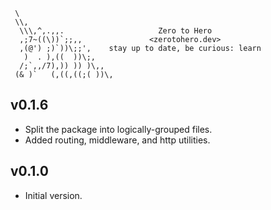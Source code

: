 ```text
 \
 \\,
  \\\,^,.,,.                     Zero to Hero
  ,;7~((\))`;;,,               <zerotohero.dev>
  ,(@') ;)`))\;;',    stay up to date, be curious: learn
   )  . ),((  ))\;,
  /;`,,/7),)) )) )\,,
 (& )`   (,((,((;( ))\,
```

## v0.1.6

* Split the package into logically-grouped files.
* Added routing, middleware, and http utilities.

## v0.1.0

* Initial version.